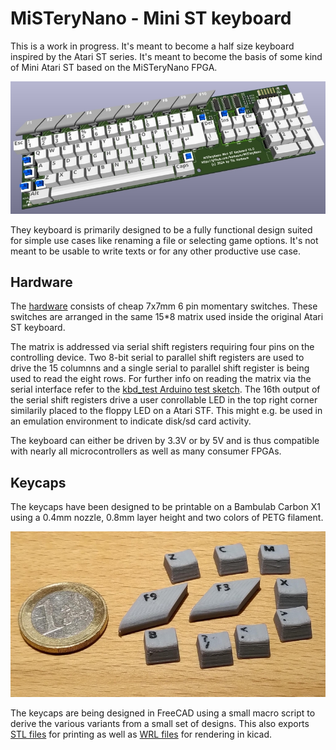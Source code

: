 # MiSTeryNano - Mini ST keyboard

This is a work in progress. It's meant to become a half size keyboard
inspired by the Atari ST series. It's meant to become the basis
of some kind of Mini Atari ST based on the MiSTeryNano FPGA.

![Rendering](pcb/keyboard.jpg)

They keyboard is primarily designed to be a fully functional design
suited for simple use cases like renaming a file or selecting game
options. It's not meant to be usable to write texts or for any other
productive use case.

## Hardware

The [hardware](pcb) consists of cheap 7x7mm 6 pin momentary switches. These
switches are arranged in the same 15*8 matrix used inside the original
Atari ST keyboard.

The matrix is addressed via serial shift registers requiring four pins
on the controlling device. Two 8-bit serial to parallel shift
registers are used to drive the 15 columnns and a single serial to
parallel shift register is being used to read the eight rows. For
further info on reading the matrix via the serial interface refer
to the [kbd_test Arduino test sketch](kbd_test). The 16th output of
the serial shift registers drive a user conrollable LED in the top right
corner similarily placed to the floppy LED on a Atari STF. This might e.g.
be used in an emulation environment to indicate disk/sd card activity.

The keyboard can either be driven by 3.3V or by 5V and is thus compatible
with nearly all microcontrollers as well as many consumer FPGAs.

## Keycaps

The keycaps have been designed to be printable on a Bambulab Carbon X1
using a 0.4mm nozzle, 0.8mm layer height and two colors of PETG filament.

![Keycaps](fcstd/keycaps.jpg)

The keycaps are being designed in FreeCAD using a small macro script
to derive the various variants from a small set of designs. This also
exports [STL files](stl) for printing as well as [WRL files](wrl) for
rendering in kicad.
